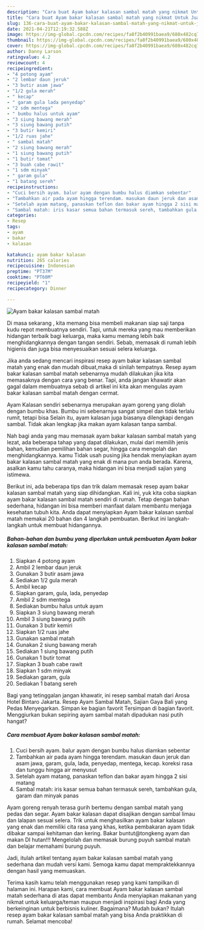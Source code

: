 ```yaml
---
description: "Cara buat Ayam bakar kalasan sambal matah yang nikmat Untuk Jualan"
title: "Cara buat Ayam bakar kalasan sambal matah yang nikmat Untuk Jualan"
slug: 136-cara-buat-ayam-bakar-kalasan-sambal-matah-yang-nikmat-untuk-jualan
date: 2021-04-21T12:19:32.588Z
image: https://img-global.cpcdn.com/recipes/fa8f2b40991baea9/680x482cq70/ayam-bakar-kalasan-sambal-matah-foto-resep-utama.jpg
thumbnail: https://img-global.cpcdn.com/recipes/fa8f2b40991baea9/680x482cq70/ayam-bakar-kalasan-sambal-matah-foto-resep-utama.jpg
cover: https://img-global.cpcdn.com/recipes/fa8f2b40991baea9/680x482cq70/ayam-bakar-kalasan-sambal-matah-foto-resep-utama.jpg
author: Danny Larson
ratingvalue: 4.2
reviewcount: 4
recipeingredient:
- "4 potong ayam"
- "2 lembar daun jeruk"
- "3 butir asam jawa"
- "1/2 gula merah"
- " kecap"
- " garam gula lada penyedap"
- "2 sdm mentega"
- " bumbu halus untuk ayam"
- "3 siung bawang merah"
- "3 siung bawang putih"
- "3 butir kemiri"
- "1/2 ruas jahe"
- " sambal matah"
- "2 siung bawang merah"
- "1 siung bawang putih"
- "1 butir tomat"
- "3 buah cabe rawit"
- "1 sdm minyak"
- " garam gula"
- "1 batang sereh"
recipeinstructions:
- "Cuci bersih ayam. balur ayam dengan bumbu halus diamkan sebentar"
- "Tambahkan air pada ayam hingga terendam. masukan daun jeruk dan asam jawa, garam, gula, lada, penyedap, mentega, kecap. koreksi rasa dan tunggu hingga air menyusut"
- "Setelah ayam matang, panaskan teflon dan bakar ayam hingga 2 sisi matang"
- "Sambal matah: iris kasar semua bahan termasuk sereh, tambahkan gula, garam dan minyak panas"
categories:
- Resep
tags:
- ayam
- bakar
- kalasan

katakunci: ayam bakar kalasan 
nutrition: 265 calories
recipecuisine: Indonesian
preptime: "PT37M"
cooktime: "PT60M"
recipeyield: "1"
recipecategory: Dinner

---
```



![Ayam bakar kalasan sambal matah](https://img-global.cpcdn.com/recipes/fa8f2b40991baea9/680x482cq70/ayam-bakar-kalasan-sambal-matah-foto-resep-utama.jpg)

Di masa  sekarang , kita memang bisa membeli makanan siap saji tanpa kudu repot membuatnya sendiri. Tapi, untuk mereka yang mau memberikan hidangan terbaik bagi keluarga, maka kamu memang lebih baik menghidangkannya dengan tangan sendiri. Sebab, memasak di rumah lebih higienis dan juga bisa menyesuaikan sesuai selera keluarga.

Jika anda sedang mencari inspirasi resep ayam bakar kalasan sambal matah yang enak dan mudah dibuat,maka di sinilah tempatnya. Resep ayam bakar kalasan sambal matah  sebenarnya mudah dilakukan jika kita memasaknya dengan cara yang benar. Tapi, anda jangan khawatir akan gagal dalam membuatnya 
sebab di artikel ini kita akan mengulas ayam bakar kalasan sambal matah dengan cermat.  

Ayam Kalasan sendiri sebenarnya merupakan ayam goreng yang diolah dengan bumbu khas. Bumbu ini sebenarnya sangat simpel dan tidak terlalu rumit, tetapi bisa Selain itu, ayam kalasan juga biasanya dilengkapi dengan sambal. Tidak akan lengkap jika makan ayam kalasan tanpa sambal.

Nah bagi anda yang mau memasak ayam bakar kalasan sambal matah yang lezat, ada beberapa tahap yang dapat dilakukan, mulai dari memilih jenis bahan, kemudian pemilihan bahan segar, hingga cara mengolah dan menghidangkannya. kamu Tidak usah pusing jika hendak menyiapkan ayam bakar kalasan sambal matah yang enak di mana pun anda berada. Karena, asalkan kamu  tahu caranya, maka hidangan ini bisa menjadi sajian yang istimewa.

Berikut ini, ada beberapa tips dan trik dalam memasak resep ayam bakar kalasan sambal matah yang siap dihidangkan. Kali ini, yuk kita coba siapkan ayam bakar kalasan sambal matah sendiri di rumah. Tetap dengan bahan sederhana, hidangan ini bisa memberi manfaat dalam membantu menjaga kesehatan tubuh kita. Anda dapat menyiapkan Ayam bakar kalasan sambal matah memakai 20 bahan dan 4 langkah pembuatan. Berikut ini langkah-langkah untuk membuat hidangannya.

<!--inarticleads1-->

##### Bahan-bahan dan bumbu yang diperlukan untuk pembuatan Ayam bakar kalasan sambal matah:

1. Siapkan 4 potong ayam
1. Ambil 2 lembar daun jeruk
1. Gunakan 3 butir asam jawa
1. Sediakan 1/2 gula merah
1. Ambil  kecap
1. Siapkan  garam, gula, lada, penyedap
1. Ambil 2 sdm mentega
1. Sediakan  bumbu halus untuk ayam
1. Siapkan 3 siung bawang merah
1. Ambil 3 siung bawang putih
1. Gunakan 3 butir kemiri
1. Siapkan 1/2 ruas jahe
1. Gunakan  sambal matah
1. Gunakan 2 siung bawang merah
1. Sediakan 1 siung bawang putih
1. Gunakan 1 butir tomat
1. Siapkan 3 buah cabe rawit
1. Siapkan 1 sdm minyak
1. Sediakan  garam, gula
1. Sediakan 1 batang sereh


Bagi yang tetinggalan jangan khawatir, ini resep sambal matah dari Arosa Hotel Bintaro Jakarta. Resep Ayam Sambal Matah, Sajian Gaya Bali yang Pedas Menyegarkan. Simpan ke bagian favorit Tersimpan di bagian favorit. Menggiurkan bukan sepiring ayam sambal matah dipadukan nasi putih hangat? 

<!--inarticleads2-->

##### Cara membuat Ayam bakar kalasan sambal matah:

1. Cuci bersih ayam. balur ayam dengan bumbu halus diamkan sebentar
1. Tambahkan air pada ayam hingga terendam. masukan daun jeruk dan asam jawa, garam, gula, lada, penyedap, mentega, kecap. koreksi rasa dan tunggu hingga air menyusut
1. Setelah ayam matang, panaskan teflon dan bakar ayam hingga 2 sisi matang
1. Sambal matah: iris kasar semua bahan termasuk sereh, tambahkan gula, garam dan minyak panas


Ayam goreng renyah terasa gurih bertemu dengan sambal matah yang pedas dan segar. Ayam bakar kalasan dapat disajikan dengan sambal limau dan lalapan sesuai selera. Trik untuk menghasilkan ayam bakar kalasan yang enak dan memiliki cita rasa yang khas, ketika pembakaran ayam tidak dibakar sampai kehitaman dan kering. Bakar buntut@tongkeng ayam dan makan DI hutan!!! Mengelolah dan memasak burung puyuh sambal matah dan belajar memahami burung puyuh. 

Jadi, itulah artikel tentang  ayam bakar kalasan sambal matah  yang sederhana dan mudah versi kami. Semoga kamu dapat mempraktekkannya dengan hasil yang memuaskan. 

Terima kasih kamu telah menggunakan resep yang kami tampilkan di halaman ini. Harapan kami, cara membuat  Ayam bakar kalasan sambal matah sederhana di atas dapat membantu Anda menyiapkan makanan yang nikmat untuk keluarga/teman maupun menjadi inspirasi bagi Anda yang berkeinginan untuk berbisnis kuliner. Bagaimana? Mudah bukan? Itulah resep ayam bakar kalasan sambal matah yang bisa Anda praktikkan di rumah. Selamat mencoba!

